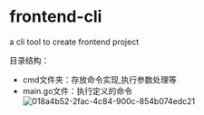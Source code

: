 # frontend-cli
a cli tool to create frontend project

目录结构：
- cmd文件夹：存放命令实现,执行参数处理等
- main.go文件：执行定义的命令
![018a4b52-2fac-4c84-900c-854b074edc21](https://github.com/earthaYan/frontend-cli/assets/25888900/c2633820-9cda-4810-9785-59e1c2640e4b)
